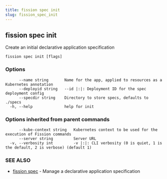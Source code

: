 ```yaml
---
title: fission spec init
slug: fission_spec_init
---
```

## fission spec init

Create an initial declarative application specification

```
fission spec init [flags]
```

### Options

```
      --name string       Name for the app, applied to resources as a Kubernetes annotation
      --deployid string   --id |:|: Deployment ID for the spec deployment config
      --specdir string    Directory to store specs, defaults to ./specs
  -h, --help              help for init
```

### Options inherited from parent commands

```
      --kube-context string   Kubernetes context to be used for the execution of Fission commands
      --server string         Server URL
  -v, --verbosity int         -v |:|: CLI verbosity (0 is quiet, 1 is the default, 2 is verbose) (default 1)
```

### SEE ALSO

* [fission spec](/docs/reference/fission-cli/fission_spec/)	 - Manage a declarative application specification

